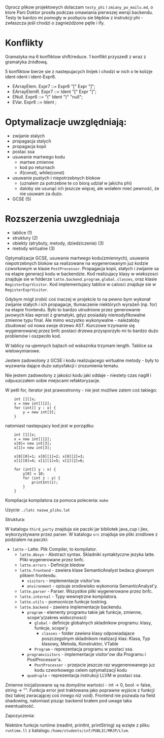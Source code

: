 Oprocz plikow projektowych dolaczam `testy_phi` i `zmiany_po_mailu.md`, o ktore Pani Doktor prosiła podczas omawiania pierwszej wersji backendu.
Testy te bardzo mi pomogły w pozbyciu sie błędów z instrukcji phi - zwłaszcza jeśli chodzi o zagnieżdżone pętle i ify.

# Konflikty

Gramatyka ma 6 konfliktow shift/reduce. 1 konflikt przyszedl z wraz z gramatyka źródłową.

5 konfliktow bierze sie z nastepujacych linijek i chodzi w nich o te kolizje ident-ident i ident-Expr6.
- EArrayElem. Expr7 ::= Expr6 "[" Expr "]";
- EArrayElemR. Expr7 ::= Ident "[" Expr "]";
- ENull.      Expr6 ::= "(" Ident ")" "null";
- EVar.      Expr6 ::= Ident ; 


# Optymalizacje uwzględniają:
- zwijanie stalych
- propagacja stalych
- propagacja kopii
- postac ssa 
- usuwanie martwego kodu
  - martwe zmienne
  - kod po returnach
  - if(const), while(const)
- usuwanie pustych i niepotrzebnych blokow
  - (uznalem za potrzebne te co biorą udział w jakichs phi)
  - daloby sie usunąć ich jeszcze więcej, ale wolałem mieć pewność, że nie usuwam za dużo.
- GCSE (5)

# Rozszerzenia uwzgledniaja
 - tablice (1)
 - struktury (2)
 - obiekty (atrybuty, metody, dziedziczenie) (3)
 - metody wirtualne (3)


Optymalizacje GCSE, usuwanie martwego kodu(zmiennych), usuwanie niepotrzebnych blokow sa realizowane na wygenerowanym juz kodzie czworkowym w klasie `PostProcessor`. 
Propagacja kopii, stałych i zwijanie sa na etapie generacji kodu w backendzie.
Kod realizujacy klasy w wiekszosci znajduje sie w folderze `latte.backend.program.global.classes`, oraz klasie `RegisterExprVisitor`.
Kod implementujacy tablice w calosci znajduje sie w `RegisterExprVisitor`.

Gdybym mógł zrobić coś inaczej w projekcie to na pewno bym wykonał zwijanie stałych i ich propagacje, tłumaczenie niektórych wyrażeń (np. for) na etapie frontendu. 
Było to bardzo utrudnione przez generowanie javowych klas wprost z gramatyki, gdyz posiadaly niemodyfikowalne zmienne typu final.
Ale mimo wszystko wykonywalne - należałoby zbudować od nowa swoje drzewo AST. Kurczowe trzymanie się wygenerowanej przez bnfc postaci drzewa przysporzyło mi to bardzo dużo problemów i oszpeciło kod. 

W tablicy na ujemnych bajtach od wskaznika trzymam length. Tablice sa wielowymiarowe.

Jestem zadowolony z GCSE i kodu realizujacego wirtualne metody - były to wyzwania dające dużo satysfakcji i zrozumienia tematu. 

Nie jestem zadowolony z jakości kodu jaki oddaje - niestety czas naglił i odpuszczałem sobie miejscami refaktoryzacje. 

W petli for, iterator jest prawostronny - nie jest możliwe zatem coś takiego:
```
    int [][]x;
    x = new int[][2];
    for (int[] y : x) {
        y = new int[3];
    }
```
natomiast nastepujacy kod jest w porządku:
```
    int [][]x;
    x = new int[][2];
    x[0]= new int[3];
    x[1]= new int[3];
    
    x[0][0]=1; x[0][1]=2; x[0][2]=3;
    x[1][0]=4; x[1][1]=5; x[1][2]=6;
    
    for (int[] y : x) {
        y[0] = 10;
        for (int z : y) {
            printInt(z);
        }
    }
```


Kompliacja kompilatora za pomoca polecenia: `make`

Uzycie: `./latc nazwa_pliku.lat`

Struktura:

W katalogu `third_party` znajduja sie paczki jar bibliotek java_cup i jlex, wykorzystywane przez parser. W katalogu `src` znajduja
sie pliki zrodlowe z podzialem na paczki:
- `latte` - Latte. Plik Compiler, to kompilator.
  - `latte.Absyn` - Abstract syntax. Skladniki syntaktyczne jezyka latte. Pliki wygenerowane przez bnfc.
  - `latte.errors` - Definicje bledow
  - `latte.frontend` - zawiera klase SemanticAnalyst bedaca glownym plikiem frontendu.
      - `visitors` - implementacje visitor'ow.
      - `environment` - opisuje srodowisko wykononia SemanticAnalyst'y.
  - `latte.parser` - Parser. Wszystkie pliki wygenerowane przez bnfc.
  - `latte.internal` - Typy wewnętrzne kompilatora. 
  - `latte.utils` - pomocnicze funkcje tostring.
  - `latte.backend` - zawiera implementacje backendu.
    - `program` - elementy programu takie jak funkcje, zmienne, scope'y(zakres widocznosci)
      - `global` - definicje globalnych skladnikow programu: klasy, funkcje, scope'y
        - `classes` - folder zawiera  klasy odpowiadajace poszczegolnym skladnikom realizacji klas: Klasa, Typ klasowy, Metoda, Konstruktor, VTable
      - `Program` - reprezentacja programu w postaci ssa.
    - `programvisitors` - implementacje visitor'ow dla Programu i PostProcessor'a. 
      - `PostProcessor` - przejscie jeszcze raz wygenerowanego juz kodu czworkowego celem optymalizacji kodu
    - `quadruple` - reprezentacja instrukcji LLVM w postaci ssa.

Zmienne inicjalizowane są na domyślne wartości - int -> 0, bool -> false, string -> "".
Funkcja error jest traktowana jako poprawne wyjście z funkcji (tez takiej zwracającej coś innego niż void).
Frontend nie pozwala na field shadowing, natomiast pisząc backend brałem pod uwage taka ewentualność.

Zapozyczenia:

Niektóre funkcje runtime (readInt, printInt, printString) są wzięte z pliku `runtime.ll` z katalogu `/home/students/inf/PUBLIC/MRJP/Llvm`.
